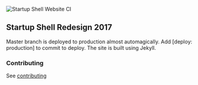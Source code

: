 ![Startup Shell Website CI](https://github.com/StartupShell/web-2017/workflows/Startup%20Shell%20Website%20CI/badge.svg?branch=master)

## Startup Shell Redesign 2017

Master branch is deployed to production almost automagically. Add [deploy: production] to commit to deploy. The site is built using Jekyll.

### Contributing

See [contributing](CONTRIBUTING.md)
